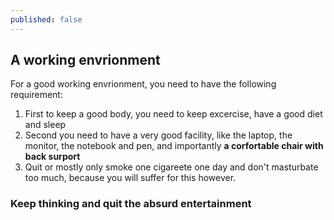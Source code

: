 ```yaml
---
published: false
---
```

## A working envrionment

For a good working envrionment, you need to have the following requirement:
1. First to keep a good body, you need to keep excercise, have a good diet and sleep
2. Second you need to have a very good facility, like the laptop, the monitor, the notebook and pen, and importantly **a corfortable chair with back surport**
3. Quit or mostly only smoke one cigareete one day and don't masturbate too much, because you will suffer for this however.


### Keep thinking and quit the absurd entertainment